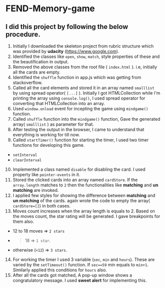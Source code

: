 # FEND-Memory-game

## I did this project by following the below procedure.

1. Initially I downloaded the skeleton project from rubric structure which was provided by **udacity** (https://www.google.com).
2. Identified the classes like `open`, `show`, `match`, style properties of these and the beautification in output.
3. Removed the above classes from the root file ( `index.html` ). i.e, initially all the cards are empty.
4. Identified the `shuffle` function in app.js which was getting from stackoverflow.
5. Called all the card elements and stored it in an array named `smalllist` by using spread operator( `[...]` ). Initially I got HTMLCollection while I'm printing the array using `console.log()`, I used spread operator for converting that HTMLCollection into an array.
6. Used `window.onload` event for incepting the game using `mindgame()` function.
7. Called `shuffle` function into the `mindgame()` function, Gave the generated array( `smalllist` ) as parameter for that.
8. After testing the output in the browser, I came to understand that everything is working for till now.
9. Called `startTimer()` function for starting the timer, I used two timer functions for developing this game.
  + `setInterval`
  + `clearInterval`
10. Implemented a class named `disable` for disabling the card. I used property like `pointer-events` in it.
11. Stored the clicked cards into an array named `cardStore`. If the `array.length` matches to `2` then the functionalities like **matching** and **un matching** are invoked.
12. I applied few styles for showing the difference between **matching** and **un matching** of the cards. again wrote the code to empty the array( `cardStore=[]`) in both cases.
13. Moves count increases when the array length is equals to 2. Based on the moves count, the star rating will be generated. I gave breakpoints for them also.
  + 12 to 18 moves => `2 stars`
  + >18 => `1 star`.
  + otherwise (`<12`) => `3 stars`.
14. For working the timer I used 3 variable (`sec`, `min` and `hours`). These are varied by the `setTimeout()` function. If `sec==59` min equals to `min+1`. Similarly applied this conditions for `hours` also.
15. After all the cards got matched, A pop-up window shows a congratulatory message. I used **sweet alert** for implementing this.
